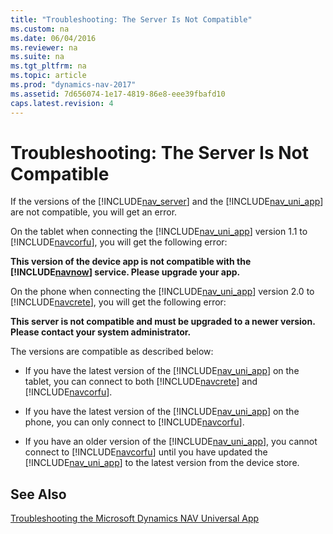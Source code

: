 ```yaml
---
title: "Troubleshooting: The Server Is Not Compatible"
ms.custom: na
ms.date: 06/04/2016
ms.reviewer: na
ms.suite: na
ms.tgt_pltfrm: na
ms.topic: article
ms.prod: "dynamics-nav-2017"
ms.assetid: 7d656074-1e17-4819-86e8-eee39fbafd10
caps.latest.revision: 4
---
```

# Troubleshooting: The Server Is Not Compatible
If the versions of the [!INCLUDE[nav_server](includes/nav_server_md.md)] and the [!INCLUDE[nav_uni_app](includes/nav_uni_app_md.md)] are not compatible, you will get an error.  
  
 On the tablet when connecting the [!INCLUDE[nav_uni_app](includes/nav_uni_app_md.md)] version 1.1 to [!INCLUDE[navcorfu](includes/navcorfu_md.md)], you will get the following error:  
  
 **This version of the device app is not compatible with the [!INCLUDE[navnow](includes/navnow_md.md)] service. Please upgrade your app.**  
  
 On the phone when connecting the [!INCLUDE[nav_uni_app](includes/nav_uni_app_md.md)] version 2.0 to [!INCLUDE[navcrete](includes/navcrete_md.md)], you will get the following error:  
  
 **This server is not compatible and must be upgraded to a newer version. Please contact your system administrator.**  
  
 The versions are compatible as described below:  
  
-   If you have the latest version of the [!INCLUDE[nav_uni_app](includes/nav_uni_app_md.md)] on the tablet, you can connect to both [!INCLUDE[navcrete](includes/navcrete_md.md)] and [!INCLUDE[navcorfu](includes/navcorfu_md.md)].  
  
-   If you have the latest version of the [!INCLUDE[nav_uni_app](includes/nav_uni_app_md.md)] on the phone, you can only connect to [!INCLUDE[navcorfu](includes/navcorfu_md.md)].  
  
-   If you have an older version of the [!INCLUDE[nav_uni_app](includes/nav_uni_app_md.md)], you cannot connect to [!INCLUDE[navcorfu](includes/navcorfu_md.md)] until you have updated the [!INCLUDE[nav_uni_app](includes/nav_uni_app_md.md)] to the latest version from the device store.  
  
## See Also  
 [Troubleshooting the Microsoft Dynamics NAV Universal App](Troubleshooting-the-Microsoft-Dynamics-NAV-Universal-App.md)